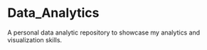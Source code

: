 # Data_Analytics
A personal data analytic repository to showcase my analytics and visualization skills.
